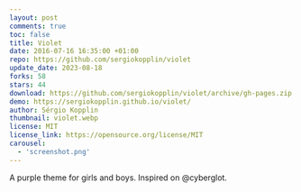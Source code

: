 ```yaml
---
layout: post
comments: true
toc: false
title: Violet
date: 2016-07-16 16:35:00 +01:00
repo: https://github.com/sergiokopplin/violet
update_date: 2023-08-18
forks: 58
stars: 44
download: https://github.com/sergiokopplin/violet/archive/gh-pages.zip
demo: https://sergiokopplin.github.io/violet/
author: Sérgio Kopplin
thumbnail: violet.webp
license: MIT
license_link: https://opensource.org/license/MIT
carousel:
  - 'screenshot.png'
---
```


A purple theme for girls and boys. Inspired on @cyberglot.
